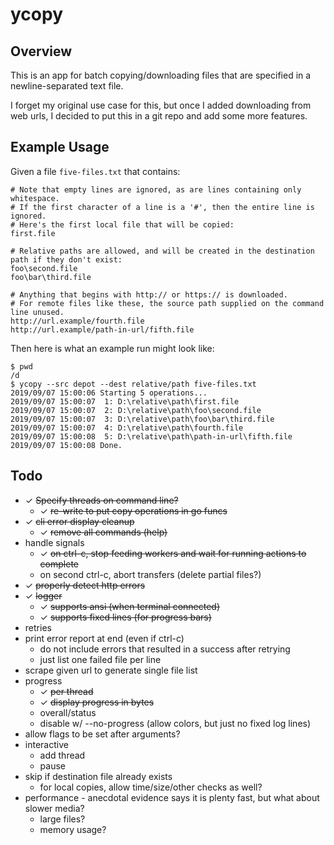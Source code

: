 # ycopy

## Overview

This is an app for batch copying/downloading files that are specified in a newline-separated text file.

I forget my original use case for this, but once I added downloading from web urls, I decided to put this in a git repo and add some more features.

## Example Usage

Given a file `five-files.txt` that contains:

```text
# Note that empty lines are ignored, as are lines containing only whitespace.
# If the first character of a line is a '#', then the entire line is ignored.
# Here's the first local file that will be copied:
first.file

# Relative paths are allowed, and will be created in the destination path if they don't exist:
foo\second.file
foo\bar\third.file

# Anything that begins with http:// or https:// is downloaded.
# For remote files like these, the source path supplied on the command line unused.
http://url.example/fourth.file
http://url.example/path-in-url/fifth.file
```

Then here is what an example run might look like:

```text
$ pwd
/d
$ ycopy --src depot --dest relative/path five-files.txt
2019/09/07 15:00:06 Starting 5 operations...
2019/09/07 15:00:07  1: D:\relative\path\first.file
2019/09/07 15:00:07  2: D:\relative\path\foo\second.file
2019/09/07 15:00:07  3: D:\relative\path\foo\bar\third.file
2019/09/07 15:00:07  4: D:\relative\path\fourth.file
2019/09/07 15:00:08  5: D:\relative\path\path-in-url\fifth.file
2019/09/07 15:00:08 Done.
```

## Todo

- ✓ ~~Specify threads on command line?~~
  - ✓ ~~re-write to put copy operations in go funcs~~
- ✓ ~~cli error display cleanup~~
  - ✓ ~~remove all commands (help)~~
- handle signals
  - ✓ ~~on ctrl-c, stop feeding workers and wait for running actions to complete~~
  - on second ctrl-c, abort transfers (delete partial files?)
- ✓ ~~properly detect http errors~~
- ✓ ~~logger~~
  - ✓ ~~supports ansi (when terminal connected)~~
  - ✓ ~~supports fixed lines (for progress bars)~~
- retries
- print error report at end (even if ctrl-c)
  - do not include errors that resulted in a success after retrying
  - just list one failed file per line
- scrape given url to generate single file list
- progress
  - ✓ ~~per thread~~
  - ✓ ~~display progress in bytes~~
  - overall/status
  - disable w/ --no-progress (allow colors, but just no fixed log lines)
- allow flags to be set after arguments?
- interactive
  - add thread
  - pause
- skip if destination file already exists
  - for local copies, allow time/size/other checks as well?
- performance - anecdotal evidence says it is plenty fast, but what about slower media?
  - large files?
  - memory usage?
